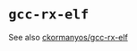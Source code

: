 `gcc-rx-elf`
==================

See also
[ckormanyos/gcc-rx-elf](https://github.com/ckormanyos/gcc-rx-elf)
